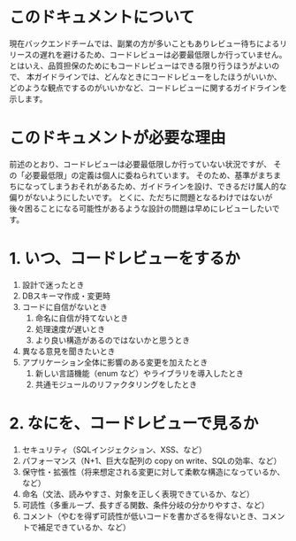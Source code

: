 # このドキュメントについて

現在バックエンドチームでは、副業の方が多いこともありレビュー待ちによるリリースの遅れを避けるため、コードレビューは必要最低限しか行っていません。
とはいえ、品質担保のためにもコードレビューはできる限り行うほうがよいので、
本ガイドラインでは、どんなときにコードレビューをしたほうがいいか、
どのような観点でするのがいいかなど、コードレビューに関するガイドラインを示します。

# このドキュメントが必要な理由

前述のとおり、コードレビューは必要最低限しか行っていない状況ですが、 その「必要最低限」の定義は個人に委ねられています。
そのため、基準がまちまちになってしまうおそれがあるため、ガイドラインを設け、できるだけ属人的な偏りがないようにしたいです。
とくに、ただちに問題となるわけではないが後々困ることになる可能性があるような設計の問題は早めにレビューしたいです。

# 1. いつ、コードレビューをするか

1. 設計で迷ったとき
2. DBスキーマ作成・変更時
3. コードに自信がないとき
    1. 命名に自信が持てないとき
    2. 処理速度が遅いとき
    3. より良い構造があるのではないかと思うとき
4. 異なる意見を聞きたいとき
5. アプリケーション全体に影響のある変更を加えたとき
    1. 新しい言語機能（enum など）やライブラリを導入したとき
    2. 共通モジュールのリファクタリングをしたとき

# 2. なにを、コードレビューで見るか

1. セキュリティ（SQLインジェクション、XSS、など）
2. パフォーマンス（N+1、巨大な配列の copy on write、SQLの効率、など）
3. 保守性・拡張性（将来想定される変更に対して柔軟な構造になっているか、など）
4. 命名（文法、読みやすさ、対象を正しく表現できているか、など）
5. 可読性（多重ループ、長すぎる関数、条件分岐の分かりやすさ、など）
6. コメント（やむを得ず可読性が低いコードを書かざるを得ないとき、コメントで補足できているか、など）
